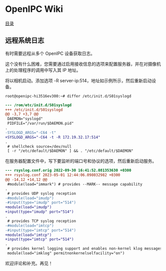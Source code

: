 # OpenIPC Wiki
[目录](../README.zh.md)

远程系统日志 
-------------

有时需要远程从多个 OpenIPC 设备获取日志。

这个没有什么困难，您需要通过启用接收信息的选项来配置服务器，并在对摄像机上的处理程序的调用中写入其 IP 地址。

将以相机启动。添加选项 -R server-ip:514，地址如示例所示，然后重新启动设备。

```bash
root@openipc-hi3516ev300:~# differ /etc/init.d/S01syslogd
```

```diff
--- /rom/etc/init.d/S01syslogd
+++ /etc/init.d/S01syslogd
@@ -3,7 +3,7 @@
 DAEMON="syslogd"
 PIDFILE="/var/run/$DAEMON.pid"
.
-SYSLOGD_ARGS="-C64 -t"
+SYSLOGD_ARGS="-C64 -t -R 172.19.32.17:514"
.
 # shellcheck source=/dev/null
 [ -r "/etc/default/$DAEMON" ] && . "/etc/default/$DAEMON"
```

在服务器配置文件中，写下要监听的端口号和协议的选项，然后重新启动服务。

```diff
--- rsyslog.conf.orig 2022-09-30 16:41:52.081353630 +0300
+++ rsyslog.conf 2023-05-01 12:44:06.098032982 +0300
@@ -14,12 +14,12 @@
 #module(load="immark") # provides --MARK-- message capability
.
 # provides UDP syslog reception
-#module(load="imudp")
-#input(type="imudp" port="514")
+module(load="imudp")
+input(type="imudp" port="514")
.
 # provides TCP syslog reception
-#module(load="imtcp")
-#input(type="imtcp" port="514")
+module(load="imtcp")
+input(type="imtcp" port="514")
.
 # provides kernel logging support and enables non-kernel klog messages
 module(load="imklog" permitnonkernelselfacility="on")
```

欢迎评论和补充。再见！

